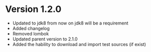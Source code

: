 # Version 1.2.0

* Updated to jdk8 from now on jdk8 will be a requirement
* Added changelog
* Removed lombok
* Updated parent version to 2.1.0 
* Added the hability to download and import test sources (if exist)